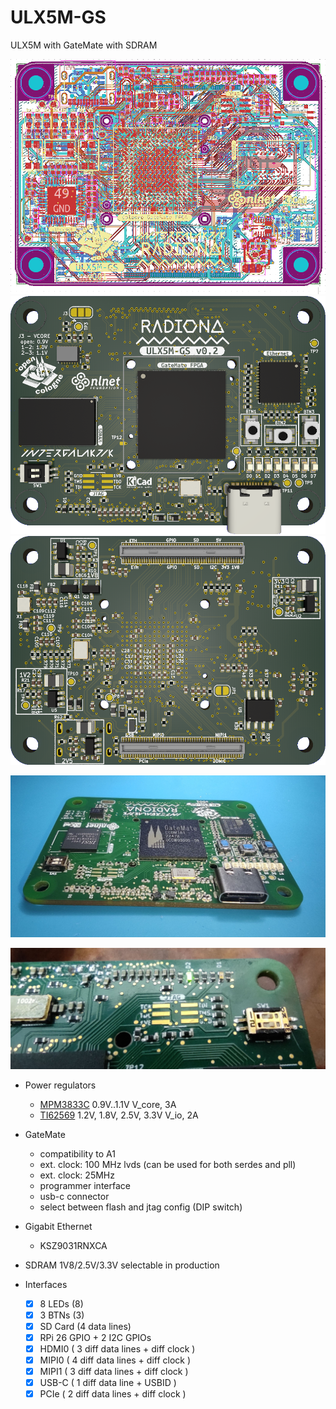 # ULX5M-GS
ULX5M with GateMate with SDRAM

![Layers_v001](/pic/ulx5m-gs-routed.png)
![TOP](/pic/ulx5m-gs-top.png)
![BOTTOM](/pic/ulx5m-gs-bottom.png)

![Assembled](/pic/v1-assembled.jpg)

![Green](/pic/v1-green.jpg)

* Power regulators
  * [MPM3833C](https://www.monolithicpower.com/en/mpm3833c.html) 0.9V..1.1V V_core, 3A
  * [TI62569](https://www.ti.com/lit/ds/symlink/tlv62569.pdf?ts=1709559273755) 1.2V, 1.8V, 2.5V, 3.3V V_io, 2A

* GateMate
  * compatibility to A1
  * ext. clock: 100 MHz lvds (can be used for both serdes and pll)
  * ext. clock: 25MHz
  * programmer interface
  * usb-c connector
  * select between flash and jtag config (DIP switch)

* Gigabit Ethernet
  * KSZ9031RNXCA

* SDRAM 1V8/2.5V/3.3V selectable in production

* Interfaces
  * [X] 8 LEDs (8)
  * [X] 3 BTNs (3)  
  * [X] SD Card (4 data lines)
  * [X] RPi 26 GPIO + 2 I2C GPIOs
  * [X] HDMI0 ( 3 diff data lines + diff clock )
  * [X] MIPI0 ( 4 diff data lines + diff clock )
  * [X] MIPI1 ( 3 diff data lines + diff clock )
  * [X] USB-C ( 1 diff data line + USBID )
  * [X] PCIe  ( 2 diff data lines + diff clock )
